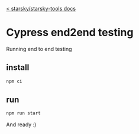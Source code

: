 [< starsky/starsky-tools docs](../readme.md)
# Cypress end2end testing

Running end to end testing

## install
```sh
npm ci
```

## run
```sh
npm run start
```

And ready :)
